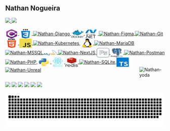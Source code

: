## Nathan Nogueira
 <div>
  <a href="https://github.com/nathannogueira">
  <img height="180em" src="https://github-readme-stats.vercel.app/api?username=nathannogueira&show_icons=true&theme=tokyonight&include_all_commits=true&count_private=true"/>
  <img height="180em" src="https://github-readme-stats.vercel.app/api/top-langs/?username=nathannogueira&layout=compact&langs_count=7&theme=tokyonight"/>
</div>
<div style="display: inline_block"><br>
  <img align="center" alt="Nathan-Csharp" height="30" width="40" src="https://raw.githubusercontent.com/devicons/devicon/master/icons/csharp/csharp-original.svg">
  <img align="center" alt="Nathan-CSS" height="30" width="40" src="https://raw.githubusercontent.com/devicons/devicon/master/icons/css3/css3-original-wordmark.svg">
  <img align="center" alt="Nathan-Django" height="30" width="40" src="https://cdn.worldvectorlogo.com/logos/django.svg">
  <img align="center" alt="Nathan-Docker" height="30" width="40" src="https://raw.githubusercontent.com/devicons/devicon/master/icons/docker/docker-original-wordmark.svg">
  <img align="center" alt="Nathan-DotNet" height="30" width="40" src="https://raw.githubusercontent.com/devicons/devicon/master/icons/dot-net/dot-net-original-wordmark.svg">
  <img align="center" alt="Nathan-Figma" height="30" width="40" src="https://www.vectorlogo.zone/logos/figma/figma-icon.svg">
  <img align="center" alt="Nathan-Git" height="30" width="40" src="https://www.vectorlogo.zone/logos/git-scm/git-scm-icon.svg">
  <img align="center" alt="Nathan-HTML" height="30" width="40" src="https://raw.githubusercontent.com/devicons/devicon/master/icons/html5/html5-original-wordmark.svg">
  <img align="center" alt="Nathan-JS" height="30" width="40" src="https://raw.githubusercontent.com/devicons/devicon/master/icons/javascript/javascript-original.svg">
  <img align="center" alt="Nathan-Kubernetes" height="30" width="40" src="https://www.vectorlogo.zone/logos/kubernetes/kubernetes-icon.svg">
  <img align="center" alt="Nathan-Linux" height="30" width="40" src="https://raw.githubusercontent.com/devicons/devicon/master/icons/linux/linux-original.svg">
  <img align="center" alt="Nathan-MariaDB" height="30" width="40" src="https://www.vectorlogo.zone/logos/mariadb/mariadb-icon.svg">
  <img align="center" alt="Nathan-MSSQL" height="30" width="40" src="https://www.svgrepo.com/show/303229/microsoft-sql-server-logo.svg">
  <img align="center" alt="Nathan-MySQL" height="30" width="40" src="https://raw.githubusercontent.com/devicons/devicon/master/icons/mysql/mysql-original-wordmark.svg">
  <img align="center" alt="Nathan-NextJS" height="30" width="40" src="https://cdn.worldvectorlogo.com/logos/nextjs-2.svg">
  <img align="center" alt="Nathan-Photoshop" height="30" width="40" src="https://raw.githubusercontent.com/devicons/devicon/master/icons/photoshop/photoshop-line.svg">
  <img align="center" alt="Nathan-PostgreSQL" height="30" width="40" src="https://raw.githubusercontent.com/devicons/devicon/master/icons/postgresql/postgresql-original-wordmark.svg">
  <img align="center" alt="Nathan-Postman" height="30" width="40" src="https://www.vectorlogo.zone/logos/getpostman/getpostman-icon.svg">
  <img align="center" alt="Nathan-PHP" height="30" width="40" src="https://cdn.jsdelivr.net/gh/devicons/devicon/icons/php/php-original.svg">
  <img align="center" alt="Nathan-Python" height="30" width="40" src="https://raw.githubusercontent.com/devicons/devicon/master/icons/python/python-original.svg">
  <img align="center" alt="Nathan-React" height="30" width="40" src="https://raw.githubusercontent.com/devicons/devicon/master/icons/react/react-original-wordmark.svg">
  <img align="center" alt="Nathan-Redis" height="30" width="40" src="https://raw.githubusercontent.com/devicons/devicon/master/icons/redis/redis-original-wordmark.svg">
  <img align="center" alt="Nathan-SQLite" height="30" width="40" src="https://www.vectorlogo.zone/logos/sqlite/sqlite-icon.svg">
  <img align="center" alt="Nathan-TypeScript" height="30" width="40" src="https://raw.githubusercontent.com/devicons/devicon/master/icons/typescript/typescript-original.svg">
  <img align="center" alt="Nathan-Unreal" height="30" width="40" src="https://raw.githubusercontent.com/kenangundogan/fontisto/036b7eca71aab1bef8e6a0518f7329f13ed62f6b/icons/svg/brand/unreal-engine.svg">
  <img align="right" alt="Nathan-yoda" height="80" width="80" src="https://c.tenor.com/NCRHhqkXrJYAAAAj/programmers-go-internet.gif">
</div>
  
  ##
 
<div> 
  <a href="https://www.youtube.com/" target="_blank"><img src="https://img.shields.io/badge/YouTube-FF0000?style=for-the-badge&logo=youtube&logoColor=white" target="_blank"></a>
  <a href="https://facebook.com/" target="_blank"><img src="https://img.shields.io/badge/Facebook-1877F2?style=for-the-badge&logo=facebook&logoColor=white" target="_blank"></a>
    <a href="https://instagram.com/nathannogueirar" target="_blank"><img src="https://img.shields.io/badge/-Instagram-%23E4405F?style=for-the-badge&logo=instagram&logoColor=white" target="_blank"></a>
 <a href="https://discord.gg/" target="_blank"><img src="https://img.shields.io/badge/Discord-7289DA?style=for-the-badge&logo=discord&logoColor=white" target="_blank"></a> 
  <a href = "mailto:@gmail.com"><img src="https://img.shields.io/badge/-Gmail-%23333?style=for-the-badge&logo=gmail&logoColor=white" target="_blank"></a>
  <a href="https://www.linkedin.com/in/nathannogueirar/" target="_blank"><img src="https://img.shields.io/badge/-LinkedIn-%230077B5?style=for-the-badge&logo=linkedin&logoColor=white" target="_blank"></a> 
 
  ![Snake animation](https://github.com/nathannogueira/nathannogueira/blob/output/github-contribution-grid-snake.svg)
 
</div>

